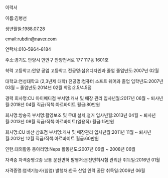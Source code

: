 이력서

이름:김병선

생년월일:1988.07.28

email:rubdin@naver.com

연락처:010-5964-8184

주소:경기도 안양시 만안구 안양천서로 177 117동 1601호

학력
고등학교:안양 공업 고등학교
전공명:섬유디자인과 졸업
졸업년도:2007년 02월

대학교:연성대학교 (2,3년제 대학)
전공명:컴퓨터 소프트 웨어과 졸업
입학년도:2007년 03월 ~ 졸업년도:2014년 02월
학점:2.5/4.5점

경력
회사명:CU 아이메디점
부서명:캐셔 및 매장 관리
입사년월:2017년 06월 ~ 퇴사년월:2018년 04월
직급/직책:아르바이트
월급:80만원

회사명:방송국
부서명:촬영보조 및 무대 설치,철거
입사년월:2013년 04월 ~ 퇴사년월:2013년 08월
직급/직책:아르바이트(일용직)
월급:15만원

회사명:CU 비산 삼호점
부서명:캐셔 및 매장관리
입사년월:2011년 11월 ~ 퇴사년월:2012년 12월
직급/직책:아르바이트
월급:60만원

인턴.대외활동
동아리명:Neps
활동년도:2007년 06월 ~ 2008년 06월

자격증
자격증명:2종 보통 운전면허
발행처:운전면허시험 관리단
취득일:2016년 01월

자격증명:염색기능사(침염)
발행처:한국 산업 인력 공단
취득일:2006년 06월
